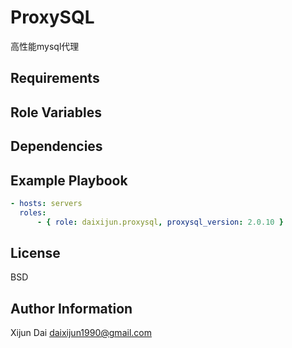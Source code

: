 ProxySQL
=========

高性能mysql代理

Requirements
------------

Role Variables
--------------

Dependencies
------------

Example Playbook
----------------

```yaml
- hosts: servers
  roles:
      - { role: daixijun.proxysql, proxysql_version: 2.0.10 }
```

License
-------

BSD

Author Information
------------------

Xijun Dai <daixijun1990@gmail.com>

